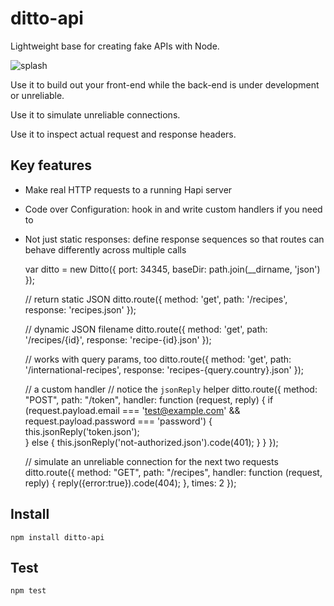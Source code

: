 ditto-api
===

Lightweight base for creating fake APIs with Node.

![splash](https://cloud.githubusercontent.com/assets/175162/6763987/4778d740-cf54-11e4-8813-6106bd7b74d0.gif)

Use it to build out your front-end while the back-end is under development or unreliable.

Use it to simulate unreliable connections.

Use it to inspect actual request and response headers.

Key features
---

* Make real HTTP requests to a running Hapi server
* Code over Configuration: hook in and write custom handlers if you need to
* Not just static responses: define response sequences so that routes can behave differently across multiple calls

    var ditto = new Ditto({
      port: 34345,
      baseDir: path.join(__dirname, 'json')
    });

    // return static JSON
    ditto.route({
      method: 'get',
      path: '/recipes',
      response: 'recipes.json'
    });

    // dynamic JSON filename
    ditto.route({
      method: 'get',
      path: '/recipes/{id}',
      response: 'recipe-{id}.json'
    });

    // works with query params, too
    ditto.route({
      method: 'get',
      path: '/international-recipes',
      response: 'recipes-{query.country}.json'
    });

    // a custom handler
    // notice the `jsonReply` helper
    ditto.route({
      method: "POST",
      path: "/token",
      handler: function (request, reply) {
        if (request.payload.email === 'test@example.com' &&
            request.payload.password === 'password') {
          this.jsonReply('token.json');    
        } else {
          this.jsonReply('not-authorized.json').code(401);
        }
      }
    });
    
    // simulate an unreliable connection for the next two requests
    ditto.route({
      method: "GET",
      path: "/recipes",
      handler: function (request, reply) {
        reply({error:true}).code(404);
      },
      times: 2
    });  
      
Install
---

    npm install ditto-api

Test
---
  
    npm test



